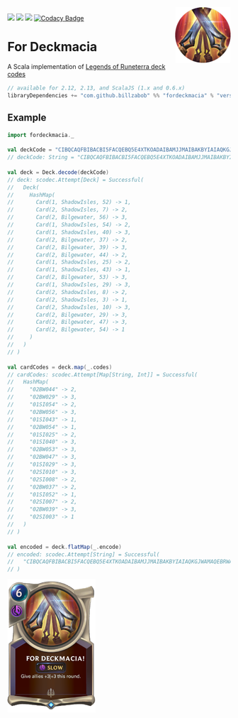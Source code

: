 <img align="right" src="https://github.com/Billzabob/ForDeckmacia/blob/master/core/src/main/resources/demacia.png" height="125px" style="padding-left: 20px"/>

[![](https://github.com/Billzabob/ForDeckmacia/workflows/build/badge.svg)](https://github.com/Billzabob/ForDeckmacia/actions?query=workflow%3Abuild)
[![](https://codecov.io/gh/Billzabob/ForDeckmacia/branch/master/graph/badge.svg)](https://codecov.io/gh/Billzabob/ForDeckmacia)
[![](https://img.shields.io/maven-central/v/com.github.billzabob/fordeckmacia_2.13.svg?color=success)](https://mvnrepository.com/artifact/com.github.billzabob/fordeckmacia)
[![Codacy Badge](https://app.codacy.com/project/badge/Grade/04e1b66676f54bb18bddad9f2de7145f)](https://www.codacy.com/manual/Billzabob/ForDeckmacia?utm_source=github.com&amp;utm_medium=referral&amp;utm_content=Billzabob/ForDeckmacia&amp;utm_campaign=Badge_Grade)

# For Deckmacia

A Scala implementation of [Legends of Runeterra deck codes](https://developer.riotgames.com/docs/lor#deck-codes)

```scala
// available for 2.12, 2.13, and ScalaJS (1.x and 0.6.x)
libraryDependencies += "com.github.billzabob" %% "fordeckmacia" % "version"
```

## Example

```scala
import fordeckmacia._

val deckCode = "CIBQCAQFBIBACBI5FACQEBQ5E4XTKOADAIBAMJJMAIBAKBYIAIAQKGJWAMAQEBRWAEBAKAYCAECSWNA"
// deckCode: String = "CIBQCAQFBIBACBI5FACQEBQ5E4XTKOADAIBAMJJMAIBAKBYIAIAQKGJWAMAQEBRWAEBAKAYCAECSWNA"

val deck = Deck.decode(deckCode)
// deck: scodec.Attempt[Deck] = Successful(
//   Deck(
//     HashMap(
//       Card(1, ShadowIsles, 52) -> 1,
//       Card(2, ShadowIsles, 7) -> 2,
//       Card(2, Bilgewater, 56) -> 3,
//       Card(1, ShadowIsles, 54) -> 2,
//       Card(1, ShadowIsles, 40) -> 3,
//       Card(2, Bilgewater, 37) -> 2,
//       Card(2, Bilgewater, 39) -> 3,
//       Card(2, Bilgewater, 44) -> 2,
//       Card(1, ShadowIsles, 25) -> 2,
//       Card(1, ShadowIsles, 43) -> 1,
//       Card(2, Bilgewater, 53) -> 3,
//       Card(1, ShadowIsles, 29) -> 3,
//       Card(2, ShadowIsles, 8) -> 2,
//       Card(2, ShadowIsles, 3) -> 1,
//       Card(2, ShadowIsles, 10) -> 3,
//       Card(2, Bilgewater, 29) -> 3,
//       Card(2, Bilgewater, 47) -> 3,
//       Card(2, Bilgewater, 54) -> 1
//     )
//   )
// )

val cardCodes = deck.map(_.codes)
// cardCodes: scodec.Attempt[Map[String, Int]] = Successful(
//   HashMap(
//     "02BW044" -> 2,
//     "02BW029" -> 3,
//     "01SI054" -> 2,
//     "02BW056" -> 3,
//     "01SI043" -> 1,
//     "02BW054" -> 1,
//     "01SI025" -> 2,
//     "01SI040" -> 3,
//     "02BW053" -> 3,
//     "02BW047" -> 3,
//     "01SI029" -> 3,
//     "02SI010" -> 3,
//     "02SI008" -> 2,
//     "02BW037" -> 2,
//     "01SI052" -> 1,
//     "02SI007" -> 2,
//     "02BW039" -> 3,
//     "02SI003" -> 1
//   )
// )

val encoded = deck.flatMap(_.encode)
// encoded: scodec.Attempt[String] = Successful(
//   "CIBQCAQFBIBACBI5FACQEBQ5E4XTKOADAIBAMJJMAIBAKBYIAIAQKGJWAMAQEBRWAEBAKAYCAECSWNA"
// )
```

<img src="https://github.com/Billzabob/ForDeckmacia/blob/master/core/src/main/resources/ForDeckmacia.png" height="300px"/>
